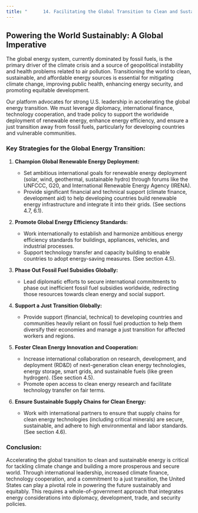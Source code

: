```yaml
---
title: "      14. Facilitating the Global Transition to Clean and Sustainable Energy"
---
```


## Powering the World Sustainably: A Global Imperative

The global energy system, currently dominated by fossil fuels, is the primary driver of the climate crisis and a source of geopolitical instability and health problems related to air pollution. Transitioning the world to clean, sustainable, and affordable energy sources is essential for mitigating climate change, improving public health, enhancing energy security, and promoting equitable development.

Our platform advocates for strong U.S. leadership in accelerating the global energy transition. We must leverage diplomacy, international finance, technology cooperation, and trade policy to support the worldwide deployment of renewable energy, enhance energy efficiency, and ensure a just transition away from fossil fuels, particularly for developing countries and vulnerable communities.

### Key Strategies for the Global Energy Transition:

1.  **Champion Global Renewable Energy Deployment:**
    *   Set ambitious international goals for renewable energy deployment (solar, wind, geothermal, sustainable hydro) through forums like the UNFCCC, G20, and International Renewable Energy Agency (IRENA).
    *   Provide significant financial and technical support (climate finance, development aid) to help developing countries build renewable energy infrastructure and integrate it into their grids. (See sections 4.7, 6.1).

2.  **Promote Global Energy Efficiency Standards:**
    *   Work internationally to establish and harmonize ambitious energy efficiency standards for buildings, appliances, vehicles, and industrial processes.
    *   Support technology transfer and capacity building to enable countries to adopt energy-saving measures. (See section 4.5).

3.  **Phase Out Fossil Fuel Subsidies Globally:**
    *   Lead diplomatic efforts to secure international commitments to phase out inefficient fossil fuel subsidies worldwide, redirecting those resources towards clean energy and social support.

4.  **Support a Just Transition Globally:**
    *   Provide support (financial, technical) to developing countries and communities heavily reliant on fossil fuel production to help them diversify their economies and manage a just transition for affected workers and regions.

5.  **Foster Clean Energy Innovation and Cooperation:**
    *   Increase international collaboration on research, development, and deployment (RD&D) of next-generation clean energy technologies, energy storage, smart grids, and sustainable fuels (like green hydrogen). (See section 4.5).
    *   Promote open access to clean energy research and facilitate technology transfer on fair terms.

6.  **Ensure Sustainable Supply Chains for Clean Energy:**
    *   Work with international partners to ensure that supply chains for clean energy technologies (including critical minerals) are secure, sustainable, and adhere to high environmental and labor standards. (See section 4.6).

### Conclusion:

Accelerating the global transition to clean and sustainable energy is critical for tackling climate change and building a more prosperous and secure world. Through international leadership, increased climate finance, technology cooperation, and a commitment to a just transition, the United States can play a pivotal role in powering the future sustainably and equitably. This requires a whole-of-government approach that integrates energy considerations into diplomacy, development, trade, and security policies.
